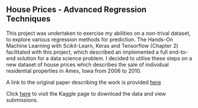 ## House Prices - Advanced Regression Techniques

This project was undertaken to exercise my abilities on a non-trival dataset, to explore various regression methods for prediction. The Hands-On Machine Learning with Scikit-Learn, Keras and Tensorflow (Chapter 2) facilitated with this project, which described an implemented a full end-to-end solution for a data science problem. I decided to utilise these steps on a new dataset of house prices which describes the sale of individual residential properties in Ames, Iowa from 2006 to 2010.

A link to the original paper describing the work is provided [here](http://jse.amstat.org/v19n3/decock.pdf)

Click [here](https://www.kaggle.com/c/house-prices-advanced-regression-techniques/overview/evaluation) to visit the Kaggle page to download the data and view submissions.
